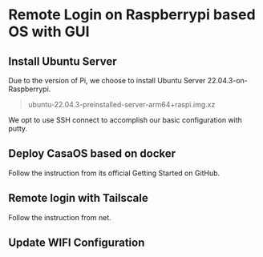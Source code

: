 # Remote Login on Raspberrypi based OS with GUI

## Install Ubuntu Server

Due to the version of Pi, we choose to install Ubuntu Server 22.04.3-on-Raspberrypi.

> ubuntu-22.04.3-preinstalled-server-arm64+raspi.img.xz

We opt to use SSH connect to accomplish our basic configuration with putty.

## Deploy CasaOS based on docker

Follow the instruction from its official Getting Started on GitHub.

## Remote login with Tailscale

Follow the instruction from net.

## Update WIFI Configuration